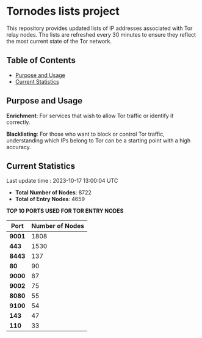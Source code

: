 # Tornodes lists project

This repository provides updated lists of IP addresses associated with Tor relay nodes. The lists are refreshed every 30 minutes to ensure they reflect the most current state of the Tor network.

## Table of Contents

- [Purpose and Usage](#purpose-and-usage)
- [Current Statistics](#current-statistics)


## Purpose and Usage

**Enrichment**: For services that wish to allow Tor traffic or identify it correctly.

**Blacklisting**: For those who want to block or control Tor traffic, understanding which IPs belong to Tor can be a starting point with a high accuracy.

## Current Statistics

Last update time : 2023-10-17 13:00:04 UTC

- **Total Number of Nodes**: 8722
- **Total of Entry Nodes**: 4659

**TOP 10 PORTS USED FOR TOR ENTRY NODES**

| **Port** | **Number of Nodes** |
|------|-----------------|
| **9001**   | 1808  |
| **443**   | 1530  |
| **8443**   | 137  |
| **80**   | 90  |
| **9000**   | 87  |
| **9002**   | 75  |
| **8080**   | 55  |
| **9100**   | 54  |
| **143**   | 47  |
| **110**   | 33  |

